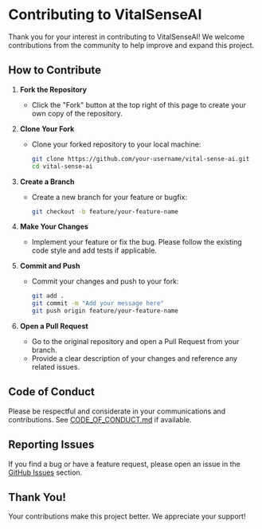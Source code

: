 # Contributing to VitalSenseAI

Thank you for your interest in contributing to VitalSenseAI! We welcome contributions from the community to help improve and expand this project.

## How to Contribute

1. **Fork the Repository**
   - Click the "Fork" button at the top right of this page to create your own copy of the repository.

2. **Clone Your Fork**
   - Clone your forked repository to your local machine:
     ```bash
     git clone https://github.com/your-username/vital-sense-ai.git
     cd vital-sense-ai
     ```

3. **Create a Branch**
   - Create a new branch for your feature or bugfix:
     ```bash
     git checkout -b feature/your-feature-name
     ```

4. **Make Your Changes**
   - Implement your feature or fix the bug. Please follow the existing code style and add tests if applicable.

5. **Commit and Push**
   - Commit your changes and push to your fork:
     ```bash
     git add .
     git commit -m "Add your message here"
     git push origin feature/your-feature-name
     ```

6. **Open a Pull Request**
   - Go to the original repository and open a Pull Request from your branch.
   - Provide a clear description of your changes and reference any related issues.

## Code of Conduct

Please be respectful and considerate in your communications and contributions. See [CODE_OF_CONDUCT.md](CODE_OF_CONDUCT.md) if available.

## Reporting Issues

If you find a bug or have a feature request, please open an issue in the [GitHub Issues](https://github.com/jiveshkalra/vital-sense-ai/issues) section.

## Thank You!

Your contributions make this project better. We appreciate your support!
